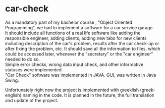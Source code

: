 car-check
=========

As a mandatory part of my bachelor course , "Object Oriented Programming", 
we had to implement a software for a car service garage.  
It should include all functions of a real life software like adding the responsible engineer, 
adding clients, adding new tabs for new clients including description of the car's problem, 
results after the car check-up or after fixing the problem, etc. 
It should save all the information to files, which could be accessed later, 
whenever the "secretary" or the "car engineer" needed to do so.  
Simple error checks, wrong data input check, and other informative statuses were implemented.  
"Car Check" software was implemented in JAVA. GUI, was written in Java Swing.

Unfortunately right now the project is implemented with greeklish (greek-english) naming in the code.
It is planned in the future, the full translation and update of the project.
